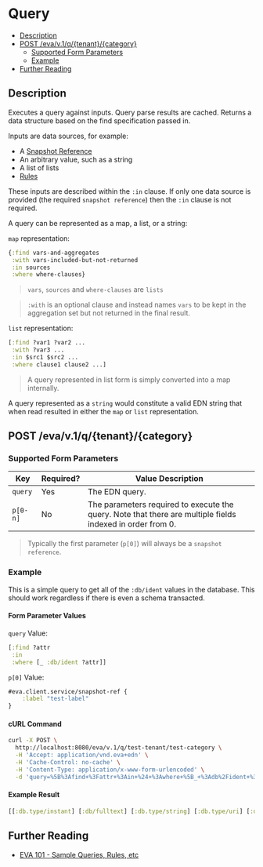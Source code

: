 # Query

<!-- toc -->

- [Description](#description)
- [POST /eva/v.1/q/{tenant}/{category}](#post-evav1qtenantcategory)
  * [Supported Form Parameters](#supported-form-parameters)
  * [Example](#example)
- [Further Reading](#further-reading)

<!-- tocstop -->

## Description

Executes a query against inputs. Query parse results are cached. Returns a data structure based on the find specification passed in.

Inputs are data sources, for example:
- A [Snapshot Reference](../../README.md#snapshot-reference)
- An arbitrary value, such as a string
- A list of lists
- [Rules](https://github.com/Workiva/eva/blob/master/docs/eva_101.md#rules)

These inputs are described within the `:in` clause.  If only one data source is provided (the required `snapshot reference`) then the `:in` clause is not required.

A query can be represented as a map, a list, or a string:

`map` representation:

```clj
{:find vars-and-aggregates
 :with vars-included-but-not-returned
 :in sources
 :where where-clauses}
```

> `vars`, `sources` and `where-clauses` are `lists`

> `:with` is an optional clause and instead names `vars` to be kept in the aggregation set but not returned in the final result.

`list` representation:

```clj
[:find ?var1 ?var2 ...
 :with ?var3 ...
 :in $src1 $src2 ...
 :where clause1 clause2 ...]
```
                         
 > A query represented in list form is simply converted into a map internally.

 A query represented as a `string` would constitute a valid EDN string that when read resulted in either the `map` or `list` representation.

## POST /eva/v.1/q/{tenant}/{category}

### Supported Form Parameters

| Key           | Required? | Value Description
| ------------- | --------- | ------------------
| `query`       |  Yes      | The EDN query.
| `p[0-n]`      |  No       | The parameters required to execute the query. Note that there are multiple fields indexed in order from 0.

> Typically the first parameter (`p[0]`) will always be a `snapshot reference`.

### Example

This is a simple query to get all of the `:db/ident` values in the database.  This should work regardless if there is even a schema transacted.

#### Form Parameter Values

`query` Value:

```clj
[:find ?attr 
 :in
 :where [_ :db/ident ?attr]]
```

`p[0]` Value:

```clj
#eva.client.service/snapshot-ref {
    :label "test-label"
}
```

#### cURL Command

```bash
curl -X POST \
  http://localhost:8080/eva/v.1/q/test-tenant/test-category \
  -H 'Accept: application/vnd.eva+edn' \
  -H 'Cache-Control: no-cache' \
  -H 'Content-Type: application/x-www-form-urlencoded' \
  -d 'query=%5B%3Afind+%3Fattr+%3Ain+%24+%3Awhere+%5B_+%3Adb%2Fident+%3Fattr%5D%5D&p%5B0%5D=%23eva.client.service%2Fsnapshot-ref+%7B%0A++++%3Alabel+%22test-label%22%0A%7D'
```

#### Example Result

```clj
[[:db.type/instant] [:db/fulltext] [:db.type/string] [:db.type/uri] [:db.type/ref] [:db/ident] [:db/noHistory] [:db.type/fn] [:db/index] [:db.cardinality/many] [:db.type/double] [:db/cardinality] [:db.install/valueType] [:db.type/boolean] [:db/unique] [:db.install/attribute] [:db.fn/cas] [:db.type/bigint] [:db/retract] [:db/valueType] [:db.part/db] [:db.type/bytes] [:db.unique/value] [:db.part/tx] [:db.unique/identity] [:db.type/float] [:db/isComponent] [:db.part/user] [:db/add] [:db.fn/retractEntity] [:db.type/long] [:db.type/uuid] [:db.cardinality/one] [:db/txInstant] [:db/doc] [:db.install/partition] [:db.type/keyword] [:db.type/bigdec] [:db/fn]]
```

## Further Reading

- [EVA 101 - Sample Queries, Rules, etc](https://github.com/Workiva/eva/blob/master/docs/eva_101.md)
